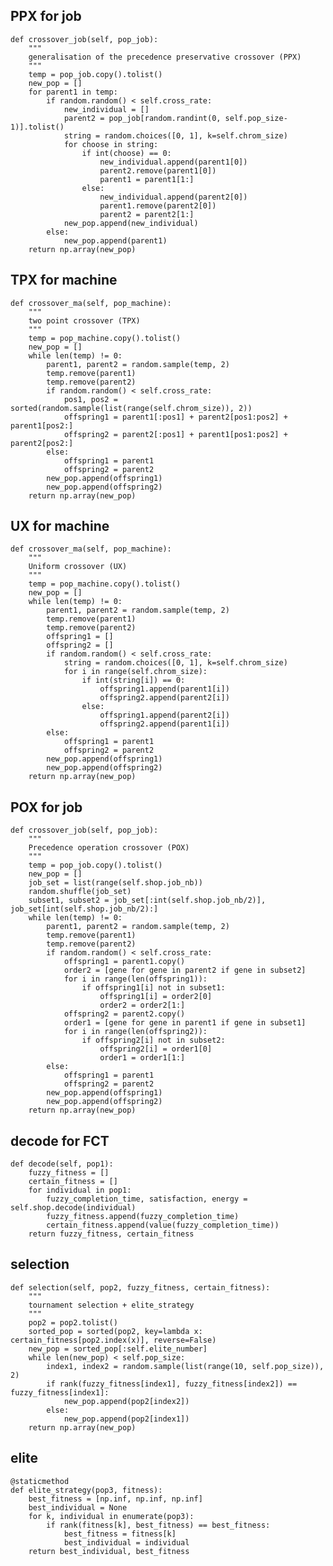 ## PPX for job
    def crossover_job(self, pop_job):
        """
        generalisation of the precedence preservative crossover (PPX)
        """
        temp = pop_job.copy().tolist()
        new_pop = []
        for parent1 in temp:
            if random.random() < self.cross_rate:
                new_individual = []
                parent2 = pop_job[random.randint(0, self.pop_size-1)].tolist()
                string = random.choices([0, 1], k=self.chrom_size)
                for choose in string:
                    if int(choose) == 0:
                        new_individual.append(parent1[0])
                        parent2.remove(parent1[0])
                        parent1 = parent1[1:]
                    else:
                        new_individual.append(parent2[0])
                        parent1.remove(parent2[0])
                        parent2 = parent2[1:]
                new_pop.append(new_individual)
            else:
                new_pop.append(parent1)
        return np.array(new_pop)
## TPX for machine
    def crossover_ma(self, pop_machine):
        """
        two point crossover (TPX)
        """
        temp = pop_machine.copy().tolist()
        new_pop = []
        while len(temp) != 0:
            parent1, parent2 = random.sample(temp, 2)
            temp.remove(parent1)
            temp.remove(parent2)
            if random.random() < self.cross_rate:
                pos1, pos2 = sorted(random.sample(list(range(self.chrom_size)), 2))
                offspring1 = parent1[:pos1] + parent2[pos1:pos2] + parent1[pos2:]
                offspring2 = parent2[:pos1] + parent1[pos1:pos2] + parent2[pos2:]
            else:
                offspring1 = parent1
                offspring2 = parent2
            new_pop.append(offspring1)
            new_pop.append(offspring2)
        return np.array(new_pop)
## UX for machine
    def crossover_ma(self, pop_machine):
        """
        Uniform crossover (UX)
        """
        temp = pop_machine.copy().tolist()
        new_pop = []
        while len(temp) != 0:
            parent1, parent2 = random.sample(temp, 2)
            temp.remove(parent1)
            temp.remove(parent2)
            offspring1 = []
            offspring2 = []
            if random.random() < self.cross_rate:
                string = random.choices([0, 1], k=self.chrom_size)
                for i in range(self.chrom_size):
                    if int(string[i]) == 0:
                        offspring1.append(parent1[i])
                        offspring2.append(parent2[i])
                    else:
                        offspring1.append(parent2[i])
                        offspring2.append(parent1[i])
            else:
                offspring1 = parent1
                offspring2 = parent2
            new_pop.append(offspring1)
            new_pop.append(offspring2)
        return np.array(new_pop)
## POX for job
    def crossover_job(self, pop_job):
        """
        Precedence operation crossover (POX)
        """
        temp = pop_job.copy().tolist()
        new_pop = []
        job_set = list(range(self.shop.job_nb))
        random.shuffle(job_set)
        subset1, subset2 = job_set[:int(self.shop.job_nb/2)], job_set[int(self.shop.job_nb/2):]
        while len(temp) != 0:
            parent1, parent2 = random.sample(temp, 2)
            temp.remove(parent1)
            temp.remove(parent2)
            if random.random() < self.cross_rate:
                offspring1 = parent1.copy()
                order2 = [gene for gene in parent2 if gene in subset2]
                for i in range(len(offspring1)):
                    if offspring1[i] not in subset1:
                        offspring1[i] = order2[0]
                        order2 = order2[1:]
                offspring2 = parent2.copy()
                order1 = [gene for gene in parent1 if gene in subset1]
                for i in range(len(offspring2)):
                    if offspring2[i] not in subset2:
                        offspring2[i] = order1[0]
                        order1 = order1[1:]
            else:
                offspring1 = parent1
                offspring2 = parent2
            new_pop.append(offspring1)
            new_pop.append(offspring2)
        return np.array(new_pop)
## decode for FCT
    def decode(self, pop1):
        fuzzy_fitness = []
        certain_fitness = []
        for individual in pop1:
            fuzzy_completion_time, satisfaction, energy = self.shop.decode(individual)
            fuzzy_fitness.append(fuzzy_completion_time)
            certain_fitness.append(value(fuzzy_completion_time))
        return fuzzy_fitness, certain_fitness
## selection
    def selection(self, pop2, fuzzy_fitness, certain_fitness):
        """
        tournament selection + elite_strategy
        """
        pop2 = pop2.tolist()
        sorted_pop = sorted(pop2, key=lambda x: certain_fitness[pop2.index(x)], reverse=False)
        new_pop = sorted_pop[:self.elite_number]
        while len(new_pop) < self.pop_size:
            index1, index2 = random.sample(list(range(10, self.pop_size)), 2)
            if rank(fuzzy_fitness[index1], fuzzy_fitness[index2]) == fuzzy_fitness[index1]:
                new_pop.append(pop2[index2])
            else:
                new_pop.append(pop2[index1])
        return np.array(new_pop)
## elite
    @staticmethod
    def elite_strategy(pop3, fitness):
        best_fitness = [np.inf, np.inf, np.inf]
        best_individual = None
        for k, individual in enumerate(pop3):
            if rank(fitness[k], best_fitness) == best_fitness:
                best_fitness = fitness[k]
                best_individual = individual
        return best_individual, best_fitness